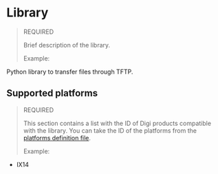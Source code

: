 <Library title> Library
======================================

> REQUIRED
> 
> Brief description of the library.
> 
> Example:

Python library to transfer files through TFTP.

Supported platforms
-------------------

> REQUIRED
> 
> This section contains a list with the ID of Digi products compatible with
> the library. You can take the ID of the platforms from the
> [platforms definition file](../platforms/platforms.xml).
> 
> Example:
   
* IX14

